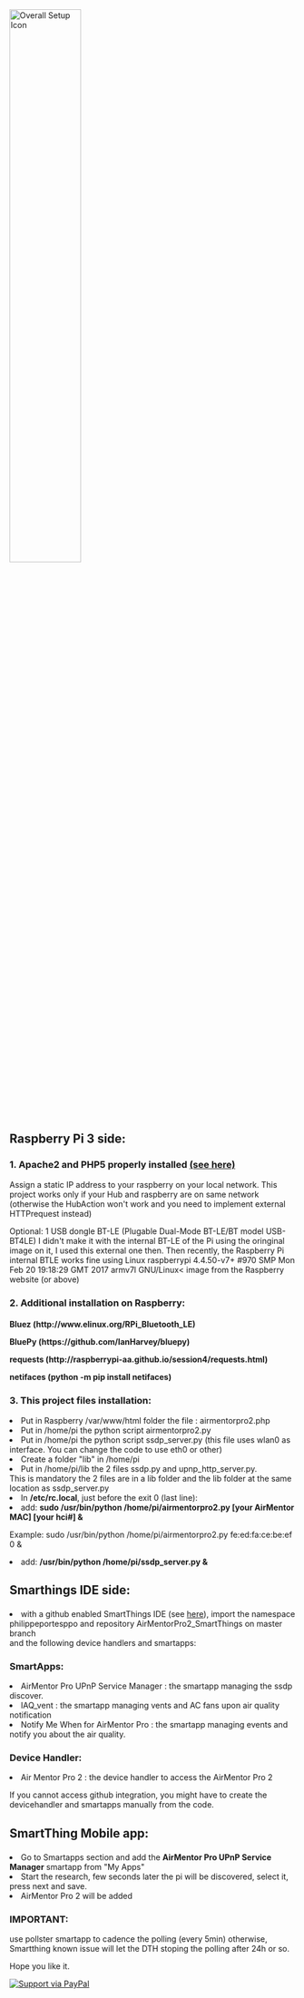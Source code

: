 <img src="https://github.com/philippeportesppo/AirMentorPro2_SmartThings/blob/master/overallsetup.png" alt="Overall Setup Icon" style="width:50%;height:50%;">

<h2>Raspberry Pi 3 side:</h2>

<h3>1. Apache2 and PHP5 properly installed <a href="https://www.raspberrypi.org/documentation/remote-access/web-server/apache.md"> (see here) </a></h3> <p>
Assign a static IP address to your raspberry on your local network. This project works only if your Hub and raspberry are on same network (otherwise the HubAction won't work and you need to implement external HTTPrequest instead)<p></p>
Optional: 1 USB dongle BT-LE (Plugable Dual-Mode BT-LE/BT model USB-BT4LE)  I didn't make it with the internal BT-LE of the Pi using the oringinal image on it, I used this external one then. Then recently, the Raspberry Pi internal BTLE works fine using Linux raspberrypi 4.4.50-v7+ #970 SMP Mon Feb 20 19:18:29 GMT 2017 armv7l GNU/Linux< image from the Raspberry website (or above)<p></p>
<h3>2. Additional installation on Raspberry:<p></h3>
  <h4>Bluez (http://www.elinux.org/RPi_Bluetooth_LE)<p></p>
  BluePy (https://github.com/IanHarvey/bluepy)<p></p>
  requests (http://raspberrypi-aa.github.io/session4/requests.html)<p></p>
  netifaces (python -m pip install netifaces)  <p></p></h4>
<h3>3. This project files installation:<p>    </h3>
<li>Put in Raspberry /var/www/html folder the file : airmentorpro2.php</li>
<li>Put in /home/pi the python script airmentorpro2.py</li>
<li>Put in /home/pi the python script ssdp_server.py (this file uses wlan0 as interface. You can change the code to use eth0 or other)</li>
<li>Create a folder "lib" in /home/pi</li>
<li>Put in /home/pi/lib the 2 files ssdp.py and upnp_http_server.py.</li>
This is mandatory the 2 files are in a lib folder and the lib folder at the same location as ssdp_server.py
<li>In <b>/etc/rc.local</b>, just before the exit 0 (last line):</li> 
<li>add: <b>sudo /usr/bin/python /home/pi/airmentorpro2.py [your AirMentor MAC] [your hci#] & </b><p></p>Example: sudo /usr/bin/python /home/pi/airmentorpro2.py fe:ed:fa:ce:be:ef 0 & <p></p></li>

  <li>add: <b>/usr/bin/python /home/pi/ssdp_server.py &</b></li>

<h2>Smarthings IDE side:<p></h2>

<li> with a github enabled SmartThings IDE (see <a href=http://docs.smartthings.com/en/latest/tools-and-ide/github-integration.html > here</a>), import the namespace philippeportesppo and repository AirMentorPro2_SmartThings on master branch</li> and the following device handlers and smartapps:
<h3>SmartApps:</h3>
<li>AirMentor Pro UPnP Service Manager : the smartapp managing the ssdp discover.</li>
<li>IAQ_vent : the smartapp managing vents and AC fans upon air quality notification</li>
<li>Notify Me When for AirMentor Pro : the smartapp managing events and notify you about the air quality.</li>
<h3>Device Handler:</h3>
<li>Air Mentor Pro 2 : the device handler to access the AirMentor Pro 2</li>
<p>
If you cannot access github integration, you might have to create the devicehandler and smartapps manually from the code.

<h2>SmartThing Mobile app:<p></h2>
  <li>Go to Smartapps section and add the <b>AirMentor Pro UPnP Service Manager</b> smartapp from "My Apps"</li>
  <li>Start the research, few seconds later the pi will be discovered, select it, press next and save.</li>
  <li>AirMentor Pro 2 will be added
    

<h3><b>IMPORTANT:</b></h3> use pollster smartapp to cadence the polling (every 5min) otherwise, Smartthing known issue will let the DTH stoping the polling after 24h or so.<p></p>
Hope you like it.

[![Support via PayPal](https://cdn.rawgit.com/twolfson/paypal-github-button/1.0.0/dist/button.svg)](https://www.paypal.me/philippeportesppo)
